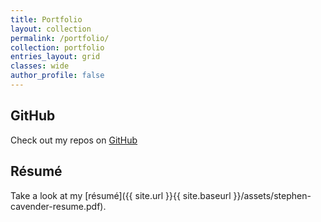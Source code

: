 ```yaml
---
title: Portfolio
layout: collection
permalink: /portfolio/
collection: portfolio
entries_layout: grid
classes: wide
author_profile: false
---
```


## GitHub
Check out my repos on [GitHub](https://github.com/stephencavender)

## Résumé
Take a look at my [résumé]({{ site.url }}{{ site.baseurl }}/assets/stephen-cavender-resume.pdf).